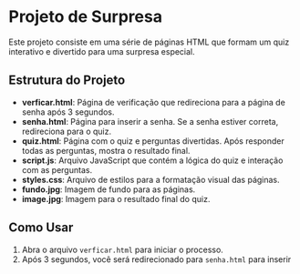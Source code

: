 # Projeto de Surpresa

Este projeto consiste em uma série de páginas HTML que formam um quiz interativo e divertido para uma surpresa especial. 

## Estrutura do Projeto

- **verficar.html**: Página de verificação que redireciona para a página de senha após 3 segundos.
- **senha.html**: Página para inserir a senha. Se a senha estiver correta, redireciona para o quiz.
- **quiz.html**: Página com o quiz e perguntas divertidas. Após responder todas as perguntas, mostra o resultado final.
- **script.js**: Arquivo JavaScript que contém a lógica do quiz e interação com as perguntas.
- **styles.css**: Arquivo de estilos para a formatação visual das páginas.
- **fundo.jpg**: Imagem de fundo para as páginas.
- **image.jpg**: Imagem para o resultado final do quiz.

## Como Usar

1. Abra o arquivo `verficar.html` para iniciar o processo.
2. Após 3 segundos, você será redirecionado para `senha.html` para inserir
